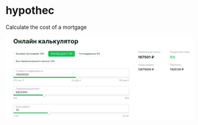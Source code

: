 # hypothec
Calculate the cost of a mortgage


![hypothec](https://github.com/xoxexxx/hypothec/blob/ui/preview.png)
